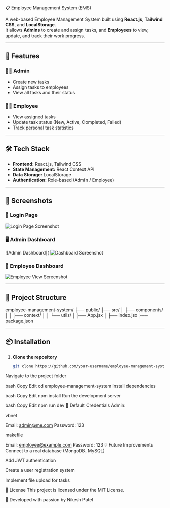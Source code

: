  📋 Employee Management System (EMS)

A web-based Employee Management System built using **React.js**, **Tailwind CSS**, and **LocalStorage**.  
It allows **Admins** to create and assign tasks, and **Employees** to view, update, and track their work progress.

---

## 🚀 Features

### 👩‍💼 Admin
- Create new tasks
- Assign tasks to employees
- View all tasks and their status

### 👨‍💻 Employee
- View assigned tasks
- Update task status (New, Active, Completed, Failed)
- Track personal task statistics

---

## 🛠 Tech Stack
- **Frontend:** React.js, Tailwind CSS
- **State Management:** React Context API
- **Data Storage:** LocalStorage
- **Authentication:** Role-based (Admin / Employee)

---

## 📸 Screenshots

### 🔑 Login Page
![Login Page Screenshot](https://github.com/Nikeshpatel04/ems/issues/2#issue-3308965620)


### 🖥 Admin Dashboard
![Admin Dashboard](
![Dashboard Screenshot](https://github.com/user-attachments/assets/8127eb61-fcdd-46bb-9d06-f819356b0aa2)


### 💼 Employee Dashboard
![Employee View Screenshot](https://github.com/user-attachments/assets/06eca084-3870-48a7-862c-c235033634e6)



---
## 📂 Project Structure


employee-management-system/
├── public/
├── src/
│ ├── components/
│ │ ├── context/
│ │ └── utils/
│ ├── App.jsx
│ ├── index.jsx
├── package.json




---

## 📦 Installation

1. **Clone the repository**
   ```bash
   git clone https://github.com/your-username/employee-management-system.git
Navigate to the project folder

bash
Copy
Edit
cd employee-management-system
Install dependencies

bash
Copy
Edit
npm install
Run the development server

bash
Copy
Edit
npm run dev
🔐 Default Credentials
Admin:

vbnet

Email: admin@me.com
Password: 123


makefile

Email: employee@example.com
Password: 123
💡 Future Improvements
Connect to a real database (MongoDB, MySQL)

Add JWT authentication

Create a user registration system

Implement file upload for tasks

📜 License
This project is licensed under the MIT License.

🖤 Developed with passion by Nikesh Patel
